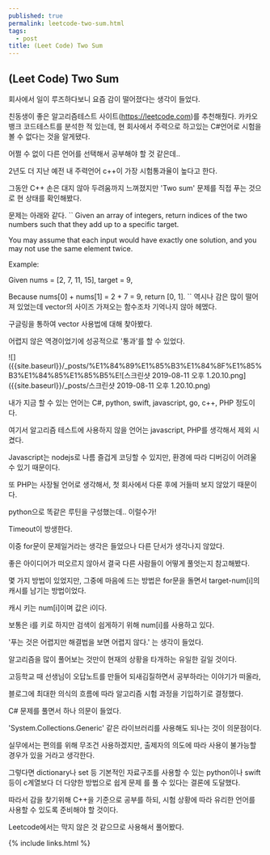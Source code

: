 ```yaml
---
published: true
permalink: leetcode-two-sum.html
tags:
  - post
title: (Leet Code) Two Sum
---
```

## (Leet Code) Two Sum

회사에서 일이 루즈하다보니 요즘 감이 떨어졌다는 생각이 들었다.

친동생이 좋은 알고리즘테스트 사이트(https://leetcode.com)를 추천해줬다.
카카오뱅크 코드테스트를 분석한 적 있는데, 
현 회사에서 주력으로 하고있는 C#언어로 시험을 볼 수 없다는 것을 알게됐다.

어쩔 수 없이 다른 언어를 선택해서 공부해야 할 것 같은데..

2년도 더 지난 예전 내 주력언어 c++이 가장 시험통과율이 높다고 한다.

그동안 C++ 손은 대지 않아 두려움까지 느껴졌지만 'Two sum' 문제를 직접 푸는 것으로 현 상태를 확인해봤다.

문제는 아래와 같다.
``
Given an array of integers, return indices of the two numbers such that they add up to a specific target.

You may assume that each input would have exactly one solution, and you may not use the same element twice.

Example:

Given nums = [2, 7, 11, 15], target = 9,

Because nums[0] + nums[1] = 2 + 7 = 9,
return [0, 1].
``
역시나 감은 많이 떨어져 있었는데 vector의 사이즈 가져오는 함수조차 기억나지 않아 헤멨다.

구글링을 통하여 vector 사용법에 대해 찾아봤다.

어렵지 않은 역경이었기에 성공적으로 '통과'를 할 수 있었다.

![]({{site.baseurl}}/_posts/%E1%84%89%E1%85%B3%E1%84%8F%E1%85%B3%E1%84%85%E1%85%B5%E![스크린샷 2019-08-11 오후 1.20.10.png]({{site.baseurl}}/_posts/스크린샷 2019-08-11 오후 1.20.10.png)

내가 지금 할 수 있는 언어는 C#, python, swift, javascript, go, c++, PHP 정도이다.

여기서 알고리즘 테스트에 사용하지 않을 언어는 javascript, PHP를 생각해서 제외 시켰다.

Javascript는 nodejs로 나름 즐겁게 코딩할 수 있지만, 환경에 따라 디버깅이 어려울 수 있기 때문이다.

또 PHP는 사장될 언어로 생각해서, 첫 회사에서 다룬 후에 거들떠 보지 않았기 때문이다.

python으로 똑같은 루틴을 구성했는데.. 이럴수가!

Timeout이 방생한다.

이중 for문이 문제일거라는 생각은 들었으나 다른 단서가 생각나지 않았다.

좋은 아이디어가 떠오르지 않아서 결국 다른 사람들이 어떻게 풀엇는지 참고해봤다.

몇 가지 방법이 있었지만, 그중에 마음에 드는 방법은 for문을 돌면서 target-num[i]의 캐시를 남기는 방법이었다.

캐시 키는 num[i]이며 값은 i이다.

보통은 i를 키로 하지만 검색이 쉽게하기 위해 num[i]를 사용하고 있다.

'푸는 것은 어렵지만 해결법을 보면 어렵지 않다.' 는 생각이 들었다.

알고리즘을 많이 풀어보는 것만이 현재의 상황을 타개하는 유일한 길일 것이다.

고등학교 때 선생님이 오답노트를 만들어 되새김질하면서 공부하라는 이야기가 떠올라,

블로그에 최대한 의식의 흐름에 따라 알고리즘 시험 과정을 기입하기로 결정했다.

C# 문제를 풀면서 하나 의문이 들었다.

'System.Collections.Generic' 같은 라이브러리를 사용해도 되나는 것이 의문점이다.

실무에서는 편의를 위해 무조건 사용하겠지만, 출제자의 의도에 따라 사용이 불가능할 경우가 있을 거라고 생각한다.

그렇다면 dictionary나 set 등 기본적인 자료구조를 사용할 수 있는 python이나 swift 등이 c계열보다 더 다양한 방법으로 쉽게 문제
를 풀 수 있다는 결론에 도달했다.

따라서 감을 찾기위해 C++을 기준으로 공부를 하되, 시험 상황에 따라 유리한 언어를 사용할 수 있도록 준비해야 할 것이다.

Leetcode에서는 막지 않은 것 같으므로 사용해서 풀어봤다.

{% include links.html %}
